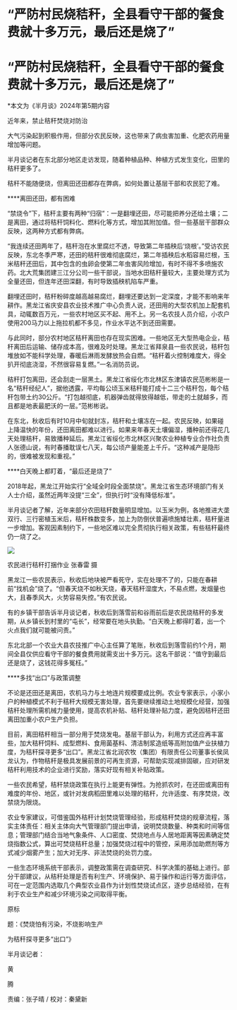 # “严防村民烧秸秆，全县看守干部的餐食费就十多万元，最后还是烧了”

# “严防村民烧秸秆，全县看守干部的餐食费就十多万元，最后还是烧了”

*本文为《半月谈》2024年第5期内容

近年来，禁止秸秆焚烧对防治

大气污染起到积极作用，但部分农民反映，这也带来了病虫害加重、化肥农药用量增加等问题。

半月谈记者在东北部分地区走访发现，随着种植品种、种植方式发生变化，田里的秸秆更多了。

秸秆不能随便烧，但离田还田都存在弊病，如何处置让基层干部和农民犯了难。

****离田还田，都有困难

“禁烧令”下，秸秆主要有两种“归宿”：一是翻埋还田，尽可能把养分还给土壤；二是离田，通过将秸秆饲料化、燃料化等方式，增加其附加值。但一些基层干部群众反映，这两种方式都有弊病。

“我连续还田两年了，秸秆泡在水里腐烂不透，导致第二年插秧后‘烧根’。”受访农民反映，东北冬季严寒，还田的秸秆很难彻底腐烂，第二年插秧后水稻容易烂根，玉米秸秆还田后，其中包含的虫卵会使第二年虫害风险增加，有时不得不多喷施农药。北大荒集团建三江分公司一些干部说，当地水田秸秆量较大，主要处理方式为全量还田，但连年还田深翻，有时导致插秧机陷车严重。

翻埋还田时，秸秆粉碎度越高越易腐烂，翻埋还要达到一定深度，才能不影响来年耕作。黑龙江省庆安县农业技术推广中心负责人说，还田用的大型农机加上配套机具，动辄数百万元，一些农村地区买不起、用不上。另一名农技人员介绍，小农户使用200马力以上拖拉机都不多见，作业水平达不到还田需要。

与此同时，部分农村地区秸秆离田也存在现实困难。一些地区无大型热电企业，秸秆离田后运输、储存成本高，很难及时处理。黑龙江省拜泉县一些农民说，秸秆包堆放如不能科学处理，春暖后淋雨发酵放热会自燃。“秸秆着火控制难度大，得全扒开彻底浇湿，不然很容易复燃。”一名消防员说。

秸秆打包离田，还会刮走一层黑土。黑龙江省绥化市北林区东津镇农民范彬彬是一名“秸秆经纪人”，据他透露，平均每公顷玉米秸秆能打成十二三个秸秆包，每个秸秆包带土约30公斤。“打包越彻底，机器弹齿就得放得越低，带走的土就越多，而且都是地表最肥沃的一层。”范彬彬说。

在东北，秋收后有时10月中旬就封冻，秸秆和土壤冻在一起。农民反映，如果碰上降温快的年份，还田离田都难以进行。如果来年春天土壤偏湿，播种前还得花几天处理秸秆，易致播种延后。黑龙江省绥化市北林区兴聚农业种植专业合作社负责人张德山说，有时春播耽误七八天，每公顷产量能差上千斤。“这种减产是隐形的，很难被发现和重视。”

****白天晚上都盯着，“最后还是烧了”

2018年起，黑龙江开始实行“全域全时段全面禁烧”。黑龙江省生态环境部门有关人士介绍，虽然近两年没提“三全”，但执行时“没有降低标准”。

半月谈记者了解，近年来部分农田秸秆数量明显增加。以玉米为例，各地推进大垄双行、三行密植玉米后，秸秆株数变多，加上为防倒伏普遍喷施矮壮素，秸秆量进一步增加。客观因素制约下，一些地区难以完全贯彻执行相关政策，有些秸秆最终仍一烧了之。

![](https://inews.gtimg.com/om_bt/OQgJx7CXFqNFTYkYClvRiZn_JNMdTMXWjo7KATEqIPq88AA/1000)

农民进行秸秆打捆作业 张春雷 摄

黑龙江一些农民表示，秋收后地块被严看死守，实在处理不了的，只能在春耕前“找机会”烧了。“但春天烧不如秋天烧，春天秸秆湿度大，不易点燃，发烟量也大，且春季风大，火势容易失控。”有农民说。

有的乡镇干部告诉半月谈记者，秋收后到落雪前和谷雨前后是农民烧秸秆的多发期，从乡镇长到村里的“屯长”，经常要在地头执勤。“白天晚上都得盯着，出一个火点我们就可能被问责。”

东北北部一个农业大县农技推广中心主任算了笔账，秋收后到落雪前约1个月，期间全县仅供应看守干部的餐食费用就需支出十多万元。这名干部说：“值守到最后还是烧了，这钱花得多冤枉。”

****多找“出口”与政策调整

不论是还田还是离田，农机马力与土地连片规模要成比例。农业专家表示，小家小户的种植模式不利于秸秆大规模无害处理，首先要继续推动土地规模化经营，加强秸秆处理所需机械力量使用，提高农机补贴、秸秆处理补贴力度，避免因秸秆还田离田加重小农户生产负担。

目前，离田秸秆相当一部分用于焚烧发电。基层干部认为，利用方式还应再丰富些，加大秸秆饲料、成型燃料、食用菌基料、清洁制浆造纸等高附加值产业扶植力度，为秸秆探寻更多“出口”。黑龙江省北润农牧（集团）有限责任公司董事长侯凤龙认为，作物秸秆是极具发展前景的可再生资源，可帮助实现减排固碳，应对研发秸秆利用技术的企业进行奖励，落实好现有相关补贴政策。

一些农民希望，秸秆禁烧政策在执行上能更有弹性。为抢抓农时，在还田或离田有难度的年份、地区，或针对发病稻田里难以处理的秸秆，允许适度、有序焚烧，改禁烧为限烧。

农业专家建议，可借鉴国外秸秆计划焚烧管理经验，形成秸秆焚烧的规章流程，落实主体责任：相关主体向大气管理部门提出申请，说明焚烧数量、种类和时间等信息；管理部门结合当地气象条件、人口密度、焚烧地点与人居地距离等因素确定焚烧指数公式，算出可焚烧秸秆总量；加强焚烧过程中的管控，采用添加助燃剂等方式减少烟雾产生；加大对无序、非法焚烧的处罚力度。

一些生态环境系统干部表示，调整政策需在调查研究、科学决策的基础上进行。部分干部建议，从秸秆处理是否有利生产、环境保护、易于操作和运行等方面评估，可在一定范围内选取几个典型农业县作为计划性焚烧试点区，逐步总结经验，在有利于农业生产和减少环境污染之间取得平衡。

原标

题：《焚烧怕有污染，不烧影响生产

为秸秆探寻更多“出口”》

半月谈记者：

黄

腾

责编：张子晴 / 校对：秦黛新

